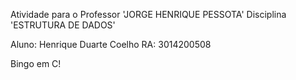 Atividade para o Professor 'JORGE HENRIQUE PESSOTA'
Disciplina 'ESTRUTURA DE DADOS'

Aluno: Henrique Duarte Coelho
RA: 3014200508

Bingo em C!